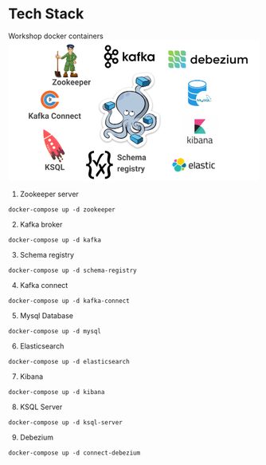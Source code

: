 Tech Stack
=================

Workshop docker containers
![Containers](/images/docker-compose.png)

1. Zookeeper server
```
docker-compose up -d zookeeper
```
2. Kafka broker
```
docker-compose up -d kafka
```
3. Schema registry
```
docker-compose up -d schema-registry
```
4. Kafka connect
```
docker-compose up -d kafka-connect
```
5. Mysql Database
```
docker-compose up -d mysql
```
6. Elasticsearch
```
docker-compose up -d elasticsearch
```
7. Kibana
```
docker-compose up -d kibana
```
8. KSQL Server
```
docker-compose up -d ksql-server
```
9. Debezium
```
docker-compose up -d connect-debezium
```
